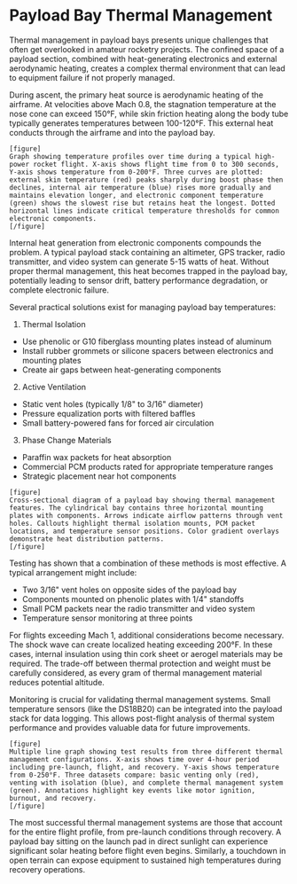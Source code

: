 # Payload Bay Thermal Management

Thermal management in payload bays presents unique challenges that often get overlooked in amateur rocketry projects. The confined space of a payload section, combined with heat-generating electronics and external aerodynamic heating, creates a complex thermal environment that can lead to equipment failure if not properly managed.

During ascent, the primary heat source is aerodynamic heating of the airframe. At velocities above Mach 0.8, the stagnation temperature at the nose cone can exceed 150°F, while skin friction heating along the body tube typically generates temperatures between 100-120°F. This external heat conducts through the airframe and into the payload bay.

```
[figure]
Graph showing temperature profiles over time during a typical high-power rocket flight. X-axis shows flight time from 0 to 300 seconds, Y-axis shows temperature from 0-200°F. Three curves are plotted: external skin temperature (red) peaks sharply during boost phase then declines, internal air temperature (blue) rises more gradually and maintains elevation longer, and electronic component temperature (green) shows the slowest rise but retains heat the longest. Dotted horizontal lines indicate critical temperature thresholds for common electronic components.
[/figure]
```

Internal heat generation from electronic components compounds the problem. A typical payload stack containing an altimeter, GPS tracker, radio transmitter, and video system can generate 5-15 watts of heat. Without proper thermal management, this heat becomes trapped in the payload bay, potentially leading to sensor drift, battery performance degradation, or complete electronic failure.

Several practical solutions exist for managing payload bay temperatures:

1. Thermal Isolation
- Use phenolic or G10 fiberglass mounting plates instead of aluminum
- Install rubber grommets or silicone spacers between electronics and mounting plates
- Create air gaps between heat-generating components

2. Active Ventilation
- Static vent holes (typically 1/8" to 3/16" diameter)
- Pressure equalization ports with filtered baffles
- Small battery-powered fans for forced air circulation

3. Phase Change Materials
- Paraffin wax packets for heat absorption
- Commercial PCM products rated for appropriate temperature ranges
- Strategic placement near hot components

```
[figure]
Cross-sectional diagram of a payload bay showing thermal management features. The cylindrical bay contains three horizontal mounting plates with components. Arrows indicate airflow patterns through vent holes. Callouts highlight thermal isolation mounts, PCM packet locations, and temperature sensor positions. Color gradient overlays demonstrate heat distribution patterns.
[/figure]
```

Testing has shown that a combination of these methods is most effective. A typical arrangement might include:
- Two 3/16" vent holes on opposite sides of the payload bay
- Components mounted on phenolic plates with 1/4" standoffs
- Small PCM packets near the radio transmitter and video system
- Temperature sensor monitoring at three points

For flights exceeding Mach 1, additional considerations become necessary. The shock wave can create localized heating exceeding 200°F. In these cases, internal insulation using thin cork sheet or aerogel materials may be required. The trade-off between thermal protection and weight must be carefully considered, as every gram of thermal management material reduces potential altitude.

Monitoring is crucial for validating thermal management systems. Small temperature sensors (like the DS18B20) can be integrated into the payload stack for data logging. This allows post-flight analysis of thermal system performance and provides valuable data for future improvements.

```
[figure]
Multiple line graph showing test results from three different thermal management configurations. X-axis shows time over 4-hour period including pre-launch, flight, and recovery. Y-axis shows temperature from 0-250°F. Three datasets compare: basic venting only (red), venting with isolation (blue), and complete thermal management system (green). Annotations highlight key events like motor ignition, burnout, and recovery.
[/figure]
```

The most successful thermal management systems are those that account for the entire flight profile, from pre-launch conditions through recovery. A payload bay sitting on the launch pad in direct sunlight can experience significant solar heating before flight even begins. Similarly, a touchdown in open terrain can expose equipment to sustained high temperatures during recovery operations.
